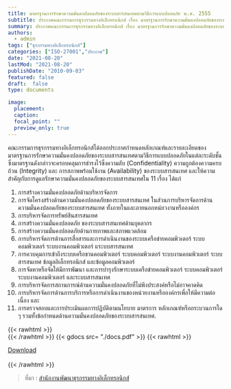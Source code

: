 ```yaml
---
title: มาตรฐานการรักษาความมั่นคงปลอดภัยของระบบสารสนเทศตามวิธีการแบบปลอดภัย พ.ศ. 2555
subtitle: ประกาศคณะกรรมการธุรกรรมทางอิเล็กทรอนิกส์ เรื่อง มาตรฐานการรักษาความมั่นคงปลอดภัยของระบบสารสนเทศตามวิธีการแบบปลอดภัย พ.ศ. 2555
summary: ประกาศคณะกรรมการธุรกรรมทางอิเล็กทรอนิกส์ เรื่อง มาตรฐานการรักษาความมั่นคงปลอดภัยของระบบสารสนเทศตามวิธีการแบบปลอดภัย พ.ศ. 2555
authors:
  - admin
tags: ["ธุรกรรมทางอิเล็กทรอนิกส์"]
categories: ["ISO-27001","ประกาศ"]
date: "2021-08-20"
lastMod: "2021-08-20"
publishDate: "2010-09-03"
featured: false
draft:  false
type: documents

image:
  placement:
  caption:
  focal_point: ""
  preview_only: true
---
```


คณะกรรมการธุรกรรมทางอิเล็กทรอนิกส์ได้ออกประกาศกำหนดหลักเกณฑ์และรายละเอียดของมาตรฐานการรักษาความมั่นคงปลอดภัยของระบบสารสนเทศตามวิธีการแบบปลอดภัยในแต่ละระดับชั้น ซึ่งมาตรฐานดังกล่าวจะครอบคลุมการธำรงไว้ซึ่งความลับ (Confidentiality) ความถูกต้องความครบถ้วน (Integrity) และ การสภาพพร้อมใช้งาน (Availability) ของระบบสารสนเทศ และให้ความสำคัญกับการดูแลรักษาความมั่นคงปลอดภัยของระบบสารสนเทศใน 11 เรื่อง ได้แก่ 

1. การสร้างความมั่นคงปลอดภัยด้านบริหารจัดการ 
1. การจัดโครงสร้างด้านความมั่นคงปลอดภัยของระบบสารสนเทศ ในส่วนการบริหารจัดการด้านความมั่นคงปลอดภัยของระบบสารสนเทศ ทั้งภายในและภายนอกหน่ยวงานหรือองค์กร 
1. การบริหารจัดการทรัพย์สินสารสนเทศ 
1. การสร้างความมั่นคงปลอดภัย ของระบบสารสนเทศด้านบุคลากร 
1. การสร้างความมั่นคงปลอดภัยด้านกายภาพและสภาพแวดล้อม 
1. การบริหารจัดการด้านการสื่อสารและการดำเนินงานของระบบเครือข่ายคอมพิวเตอร์ ระบบคอมพิวเตอร์ ระบบงานคอมพิวเตอร์ แระบบสารสนเทศ 
1. การควบคุมการเข้าถึงระบบเครือขานคอมพิวเตอร์ ระบบคอมพิวเตอร์ ระบบงานคอมพิวเตอร์ ระบบสารสนเทศ ข้อมูลอิเล็กทรอนิกส์ และข้อมูลคอมพิวเตอร์ 
1. การจัดหาหรือจัดให้มีการพัฒนา และการบำรุงรักษาระบบเครือข่ายคอมพิวเตอร์ ระบบคอมพิวเตอร์ ระบบงานคอมพิวเตอร์ และระบบสารสนเทศ 
1. การบริหารจัดการสถานการณ์ด้านความมั่นคงปลอดภัยที่ไม่พึงประสงค์หรือไม่อาจคาดคิด 
1. การบริหารจัดการด้านการบริการหรือการดำเนินงานของหน่วยงานหรือองค์กรเพื่อให้มีความต่อเนื่อง และ 
1. การตรวจสอบและการประเมินผลการปฏิบัติตามนโยบาย มาตรการ หลักเกณฑ์หรือกระบวนการใด ๆ รวมทั้งข้อกำหนดด้านความมั่นคงปลอดภัยของระบบสารสนเทศ.  


{{< rawhtml >}}
<br>
{{< /rawhtml >}}
{{< gdocs src= "./docs.pdf" >}}
{{< rawhtml >}}
<br>


<div class="article-tags">
<a class="badge badge-danger" href="./docs.pdf" target="_blank" id="download_files_new">Download</a>

</div>
 <br>
{{< /rawhtml >}}

> ที่มา : [สำนักงานพัฒนาธุรกรรมทางอิเล็กทรอนิกส์](https://ictlawcenter.etda.or.th/laws/detail/พระราชกฤษฎีกาว่าด้วยวิธีการแบบปลอดภัยในการทำธุรกรรมทางอิเล็กทรอนิกส์-พศ-2553)